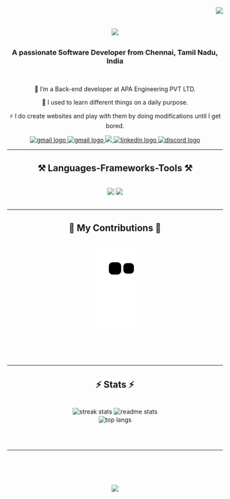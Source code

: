 <img align="right" src="https://visitor-badge.laobi.icu/badge?page_id=salesp07.salesp07" />

<h1 align="center">
    <img src="https://readme-typing-svg.herokuapp.com/?font=Righteous&size=35&center=true&vCenter=true&width=500&height=70&duration=4000&lines=Hi+There!+👋;+I'm+Sudharsan!;" />
</h1>

<h3 align="center">A passionate Software Developer from Chennai, Tamil Nadu, India</h3>

<br/>

<div align="center">
 
 🔭 I’m a Back-end developer at APA Engineering PVT LTD.
 
 🌱 I used to learn different things on a daily purpose.

⚡ I do create websites and play with them by doing modifications until I get bored.

 </div>
 
<div align="center"> 
  <a href="mailto:sudharsanm204@gmail.com">
   <img src="https://img.shields.io/static/v1?message=Gmail&logo=gmail&label=&color=D14836&logoColor=white&labelColor=&style=for-the-badge" height="35" alt="gmail logo"  />
  </a>
  <a href="https://www.instagram.com/sudhageeksout/">
   <img src="https://img.shields.io/static/v1?message=Instagram&logo=instagram&label=&color=f09433&logoColor=white&labelColor=&style=for-the-badge" height="35" alt="gmail logo"  />
  </a>
  <a href="https://x.com/sudhageeksout/" target="_blank">
   <img src="https://img.shields.io/badge/Twitter-black?style=for-the-badge&logo=x&logoColor=white" height="35" target="_blank" />
  </a>
   <a href="https://www.linkedin.com/in/sudarsan-m-458716267/" target="_blank">
    <img src="https://img.shields.io/static/v1?message=LinkedIn&logo=linkedin&label=&color=0077B5&logoColor=white&labelColor=&style=for-the-badge" height="35" alt="linkedin logo"  />
  </a>
   <a href="https://discord.com/users/707529597159342121" target="_blank">
    <img src="https://img.shields.io/static/v1?message=Discord&logo=discord&label=&color=7289DA&logoColor=white&labelColor=&style=for-the-badge" height="35" alt="discord logo"  />

   </a>
</div>

 <hr/>
 
<h2 align="center">⚒️ Languages-Frameworks-Tools ⚒️</h2>
<br/>
<div align="center">
    <img src="https://skillicons.dev/icons?i=react,bootstrap,html,css,vscode,atom,sublime,github,tailwind,ubuntu,git,npm,php," />
    <img src="https://skillicons.dev/icons?i=angular,python,javascript,c,mysql,azure,jquery" /><br>
</div>

<br/>
<hr/>

<div align="center">
  <h2>🐍 My Contributions 🐍</h2>
  <br>
  <img alt="snake eating my contributions" src="https://raw.githubusercontent.com/Sudharsan2k20/Sudharsan2k20/output/github-contribution-grid-snake.svg" />
  
  <br/><br/><br/>
</div>

<hr/>

<h2 align="center">⚡ Stats ⚡</h2>
<br>
<div align=center>
  <img width=390 src="https://github-readme-streak-stats-salesp07.vercel.app/?user=Sudharsan2k20&count_private=true&theme=react&border_radius=10" alt="streak stats"/>
  <img width=390 src="https://github-readme-stats-salesp07.vercel.app/api?username=Sudharsan2k20&count_private=true&show_icons=true&theme=react&rank_icon=github&border_radius=10" alt="readme stats" />
  <br/>
  <img width=325 align="center" src="https://github-readme-stats-salesp07.vercel.app/api/top-langs/?username=Sudharsan2k20&hide=HTML&langs_count=8&layout=compact&theme=react&border_radius=10&size_weight=0.5&count_weight=0.5&exclude_repo=github-readme-stats" alt="top langs" />
</div>

<br/><br/>

<hr/>

<br/>

<h1 align=center>
     <img src="https://readme-typing-svg.herokuapp.com/?font=Righteous&size=35&center=true&vCenter=true&width=500&height=70&duration=4000&lines=Thanks+for+visiting+my+profile!;Have+a+nice+day!👋;" />
</h1>
    
<br/>



